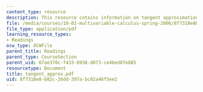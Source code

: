 ```yaml
---
content_type: resource
description: This resource cotains information on tangent approximation.
file: /media/courses/18-02-multivariable-calculus-spring-2006/8f7318e8b82c26dd397abc02a46f5ee2_tangent_approx.pdf
file_type: application/pdf
learning_resource_types:
- Readings
ocw_type: OCWFile
parent_title: Readings
parent_type: CourseSection
parent_uid: 67ae370c-f433-8938-d073-ce4bed07e885
resourcetype: Document
title: tangent_approx.pdf
uid: 8f7318e8-b82c-26dd-397a-bc02a46f5ee2
---
```

